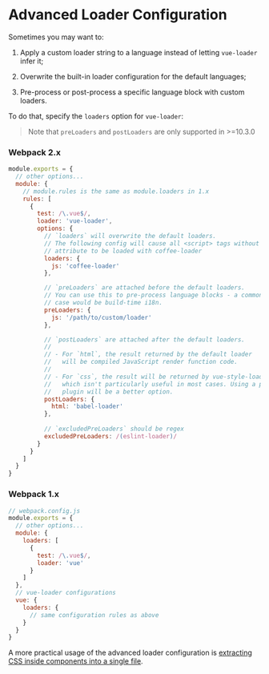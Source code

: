 # Advanced Loader Configuration

Sometimes you may want to:

1. Apply a custom loader string to a language instead of letting `vue-loader` infer it;

2. Overwrite the built-in loader configuration for the default languages;

3. Pre-process or post-process a specific language block with custom loaders.

To do that, specify the `loaders` option for `vue-loader`:

> Note that `preLoaders` and `postLoaders` are only supported in >=10.3.0

### Webpack 2.x

``` js
module.exports = {
  // other options...
  module: {
    // module.rules is the same as module.loaders in 1.x
    rules: [
      {
        test: /\.vue$/,
        loader: 'vue-loader',
        options: {
          // `loaders` will overwrite the default loaders.
          // The following config will cause all <script> tags without "lang"
          // attribute to be loaded with coffee-loader
          loaders: {
            js: 'coffee-loader'
          },

          // `preLoaders` are attached before the default loaders.
          // You can use this to pre-process language blocks - a common use
          // case would be build-time i18n.
          preLoaders: {
            js: '/path/to/custom/loader'
          },

          // `postLoaders` are attached after the default loaders.
          //
          // - For `html`, the result returned by the default loader
          //   will be compiled JavaScript render function code.
          //
          // - For `css`, the result will be returned by vue-style-loader
          //   which isn't particularly useful in most cases. Using a postcss
          //   plugin will be a better option.
          postLoaders: {
            html: 'babel-loader'
          },
          
          // `excludedPreLoaders` should be regex
          excludedPreLoaders: /(eslint-loader)/
        }
      }
    ]
  }
}
```

### Webpack 1.x

``` js
// webpack.config.js
module.exports = {
  // other options...
  module: {
    loaders: [
      {
        test: /\.vue$/,
        loader: 'vue'
      }
    ]
  },
  // vue-loader configurations
  vue: {
    loaders: {
      // same configuration rules as above
    }
  }
}
```

A more practical usage of the advanced loader configuration is [extracting CSS inside components into a single file](./extract-css.md).
